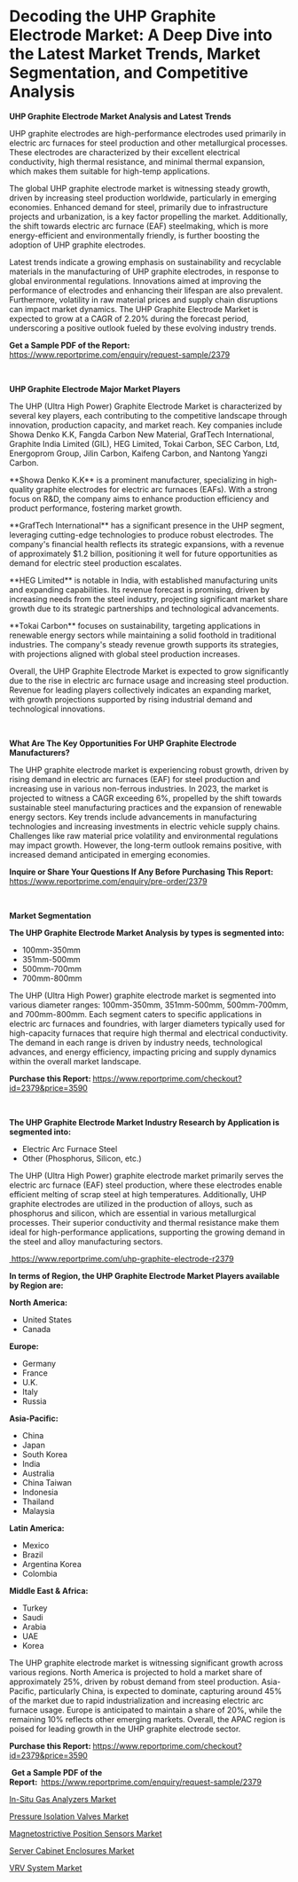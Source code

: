 <p><h1>Decoding the UHP Graphite Electrode Market: A Deep Dive into the Latest Market Trends, Market Segmentation, and Competitive Analysis</h1></p><p><strong>UHP Graphite Electrode Market Analysis and Latest Trends</strong></p>
<p><p>UHP graphite electrodes are high-performance electrodes used primarily in electric arc furnaces for steel production and other metallurgical processes. These electrodes are characterized by their excellent electrical conductivity, high thermal resistance, and minimal thermal expansion, which makes them suitable for high-temp applications.</p><p>The global UHP graphite electrode market is witnessing steady growth, driven by increasing steel production worldwide, particularly in emerging economies. Enhanced demand for steel, primarily due to infrastructure projects and urbanization, is a key factor propelling the market. Additionally, the shift towards electric arc furnace (EAF) steelmaking, which is more energy-efficient and environmentally friendly, is further boosting the adoption of UHP graphite electrodes.</p><p>Latest trends indicate a growing emphasis on sustainability and recyclable materials in the manufacturing of UHP graphite electrodes, in response to global environmental regulations. Innovations aimed at improving the performance of electrodes and enhancing their lifespan are also prevalent. Furthermore, volatility in raw material prices and supply chain disruptions can impact market dynamics. The UHP Graphite Electrode Market is expected to grow at a CAGR of 2.20% during the forecast period, underscoring a positive outlook fueled by these evolving industry trends.</p></p>
<p><strong>Get a Sample PDF of the Report:&nbsp;</strong> <a href="https://www.reportprime.com/enquiry/request-sample/2379">https://www.reportprime.com/enquiry/request-sample/2379</a></p>
<p>&nbsp;</p>
<p><strong>UHP Graphite Electrode Major Market Players</strong></p>
<p><p>The UHP (Ultra High Power) Graphite Electrode Market is characterized by several key players, each contributing to the competitive landscape through innovation, production capacity, and market reach. Key companies include Showa Denko K.K, Fangda Carbon New Material, GrafTech International, Graphite India Limited (GIL), HEG Limited, Tokai Carbon, SEC Carbon, Ltd, Energoprom Group, Jilin Carbon, Kaifeng Carbon, and Nantong Yangzi Carbon.</p><p>**Showa Denko K.K** is a prominent manufacturer, specializing in high-quality graphite electrodes for electric arc furnaces (EAFs). With a strong focus on R&D, the company aims to enhance production efficiency and product performance, fostering market growth. </p><p>**GrafTech International** has a significant presence in the UHP segment, leveraging cutting-edge technologies to produce robust electrodes. The company's financial health reflects its strategic expansions, with a revenue of approximately $1.2 billion, positioning it well for future opportunities as demand for electric steel production escalates.</p><p>**HEG Limited** is notable in India, with established manufacturing units and expanding capabilities. Its revenue forecast is promising, driven by increasing needs from the steel industry, projecting significant market share growth due to its strategic partnerships and technological advancements.</p><p>**Tokai Carbon** focuses on sustainability, targeting applications in renewable energy sectors while maintaining a solid foothold in traditional industries. The company's steady revenue growth supports its strategies, with projections aligned with global steel production increases.</p><p>Overall, the UHP Graphite Electrode Market is expected to grow significantly due to the rise in electric arc furnace usage and increasing steel production. Revenue for leading players collectively indicates an expanding market, with growth projections supported by rising industrial demand and technological innovations.</p></p>
<p>&nbsp;</p>
<p><strong>What Are The Key Opportunities For UHP Graphite Electrode Manufacturers?</strong></p>
<p><p>The UHP graphite electrode market is experiencing robust growth, driven by rising demand in electric arc furnaces (EAF) for steel production and increasing use in various non-ferrous industries. In 2023, the market is projected to witness a CAGR exceeding 6%, propelled by the shift towards sustainable steel manufacturing practices and the expansion of renewable energy sectors. Key trends include advancements in manufacturing technologies and increasing investments in electric vehicle supply chains. Challenges like raw material price volatility and environmental regulations may impact growth. However, the long-term outlook remains positive, with increased demand anticipated in emerging economies.</p></p>
<p><strong>Inquire or Share Your Questions If Any Before Purchasing This Report:</strong> <a href="https://www.reportprime.com/enquiry/pre-order/2379">https://www.reportprime.com/enquiry/pre-order/2379</a></p>
<p>&nbsp;</p>
<p><strong>Market Segmentation</strong></p>
<p><strong>The UHP Graphite Electrode Market Analysis by types is segmented into:</strong></p>
<p><ul><li>100mm-350mm</li><li>351mm-500mm</li><li>500mm-700mm</li><li>700mm-800mm</li></ul></p>
<p><p>The UHP (Ultra High Power) graphite electrode market is segmented into various diameter ranges: 100mm-350mm, 351mm-500mm, 500mm-700mm, and 700mm-800mm. Each segment caters to specific applications in electric arc furnaces and foundries, with larger diameters typically used for high-capacity furnaces that require high thermal and electrical conductivity. The demand in each range is driven by industry needs, technological advances, and energy efficiency, impacting pricing and supply dynamics within the overall market landscape.</p></p>
<p><strong>Purchase this Report:&nbsp;</strong><a href="https://www.reportprime.com/checkout?id=2379&price=3590">https://www.reportprime.com/checkout?id=2379&price=3590</a></p>
<p>&nbsp;</p>
<p><strong>The UHP Graphite Electrode Market Industry Research by Application is segmented into:</strong></p>
<p><ul><li>Electric Arc Furnace Steel</li><li>Other (Phosphorus, Silicon, etc.)</li></ul></p>
<p><p>The UHP (Ultra High Power) graphite electrode market primarily serves the electric arc furnace (EAF) steel production, where these electrodes enable efficient melting of scrap steel at high temperatures. Additionally, UHP graphite electrodes are utilized in the production of alloys, such as phosphorus and silicon, which are essential in various metallurgical processes. Their superior conductivity and thermal resistance make them ideal for high-performance applications, supporting the growing demand in the steel and alloy manufacturing sectors.</p></p>
<p><a href="https://www.reportprime.com/uhp-graphite-electrode-r2379">&nbsp;https://www.reportprime.com/uhp-graphite-electrode-r2379</a></p>
<p><strong>In terms of Region, the UHP Graphite Electrode Market Players available by Region are:</strong></p>
<p>
    <p> <strong> North America: </strong>
        <ul>
            <li>United States</li>
            <li>Canada</li>
        </ul>
        </p> 
    <p> <strong> Europe: </strong>
        <ul>
            <li>Germany</li>
            <li>France</li>
            <li>U.K.</li>
            <li>Italy</li>
            <li>Russia</li>
        </ul>
        </p> 
    <p> <strong> Asia-Pacific: </strong>
        <ul>
            <li>China</li>
            <li>Japan</li>
            <li>South Korea</li>
            <li>India</li>
            <li>Australia</li>
            <li>China Taiwan</li>
            <li>Indonesia</li>
            <li>Thailand</li>
            <li>Malaysia</li>
        </ul>
        </p> 
    <p> <strong> Latin America: </strong>
        <ul>
            <li>Mexico</li>
            <li>Brazil</li>
            <li>Argentina Korea</li>
            <li>Colombia</li>
        </ul>
        </p> 
    <p> <strong> Middle East & Africa: </strong>
        <ul>
            <li>Turkey</li>
            <li>Saudi</li>
            <li>Arabia</li>
            <li>UAE</li>
            <li>Korea</li>
        </ul>
    </p>
    </p>
<p><p>The UHP graphite electrode market is witnessing significant growth across various regions. North America is projected to hold a market share of approximately 25%, driven by robust demand from steel production. Asia-Pacific, particularly China, is expected to dominate, capturing around 45% of the market due to rapid industrialization and increasing electric arc furnace usage. Europe is anticipated to maintain a share of 20%, while the remaining 10% reflects other emerging markets. Overall, the APAC region is poised for leading growth in the UHP graphite electrode sector.</p></p>
<p><strong>Purchase this Report: </strong><a href="https://www.reportprime.com/checkout?id=2379&price=3590">https://www.reportprime.com/checkout?id=2379&price=3590</a></p>
<p>&nbsp;<strong>Get a Sample PDF of the Report:&nbsp;&nbsp;</strong><a href="https://www.reportprime.com/enquiry/request-sample/2379">https://www.reportprime.com/enquiry/request-sample/2379</a></p>
<p><strong></strong></p>
<p><p><a href="https://medium.com/@cpierre31945/in-situ-gas-analyzers-market-report-by-product-type-portable-gas-analyzers-stationary-gas-4e21f8ae3b22">In-Situ Gas Analyzers Market</a></p><p><a href="https://medium.com/@cpierre31945/pressure-isolation-valves-industry-insights-report-analyzing-pressure-isolation-valves-market-b01970107c43?postPublishedType=initial">Pressure Isolation Valves Market</a></p><p><a href="https://github.com/bmorecock/Market-Research-Report-List-5/blob/main/magnetostrictive-position-sensors-market.md">Magnetostrictive Position Sensors Market</a></p><p><a href="https://www.linkedin.com/pulse/server-cabinet-enclosures-market-forecasts-trends-impact-analysis-9fbef?trackingId=LTKHOZohTgmmA%2B2ZLwg%2FLg%3D%3D">Server Cabinet Enclosures Market</a></p><p><a href="https://www.linkedin.com/pulse/global-perspectives-vrv-system-market-trends-forecast-2024-u0daf?trackingId=e1JtZqSvT3uqiACuXa8xRw%3D%3D">VRV System Market</a></p></p>